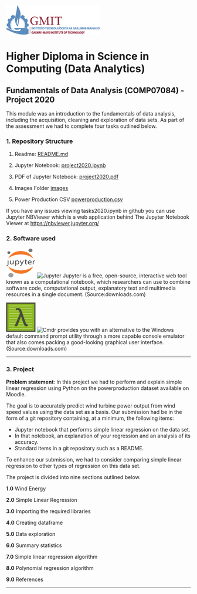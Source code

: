 ![GMIT Logo](https://github.com/Munster2020/HDIP_CSDA_COMP08050_PROJECT/blob/main/GMIT_Logo.jpg)
# Higher Diploma in Science in Computing (Data Analytics)
## Fundamentals of Data Analysis (COMP07084) - Project 2020
This module was an introduction to the fundamentals of data analysis, including the acquisition, cleaning and exploration of data sets. As part of the assessment we had to complete four tasks outlined below.

### 1. Repository Structure
1. Readme:
[README.md](https://github.com/Munster2020/HDIP_CSDA_COMP07084_PROJECT/blob/main/README.md)

2. Jupyter Notebook:
[project2020.ipynb](https://github.com/Munster2020/HDIP_CSDA_COMP07084_PROJECT/blob/main/project2020.ipynb)

3. PDF of Jupyter Notebook:
[project2020.pdf](https://github.com/Munster2020/HDIP_CSDA_COMP07084_PROJECT/blob/main/project2020.pdf)

4. Images Folder
[images](https://github.com/Munster2020/HDIP_CSDA_COMP07084_PROJECT/tree/main/images)

4. Power Production CSV
[powerproduction.csv](https://github.com/Munster2020/HDIP_CSDA_COMP07084_PROJECT/blob/main/powerproduction.csv)

If you have any issues viewing tasks2020.ipynb in github you can use Jupyter NBViewer which is a web application behind The Jupyter Notebook Viewer at https://nbviewer.jupyter.org/

### 2. Software used

![logo](https://github.com/Munster2020/HDIP_CSDA_COMP07084_PROJECT/blob/main/images/JupyterN.png "Jupyter")
![Jupyter](https://jupyter.org/) Jupyter is a free, open-source, interactive web tool known as a computational notebook, which researchers can use to combine software code, computational output, explanatory text and multimedia resources in a single document. (Source:downloads.com)

![logo](https://github.com/Munster2020/HDIP_CSDA_COMP07084_PROJECT/blob/main/images/cmdr.png "Cmder")
![Cmdr](https://cmder.net/) provides you with an alternative to the Windows default command prompt utility through a more capable console emulator that also comes packing a good-looking graphical user interface. (Source:downloads.com)

---
### 3. Project

__Problem statement__: In this project we had to perform and explain simple linear regression using Python on the powerproduction dataset available on Moodle.

The goal is to accurately predict wind turbine power output from wind speed values using the data set as a basis. Our submission had be in the form of a git repository containing, at a minimum, the following items:

- Jupyter notebook that performs simple linear regression on the data set.
- In that notebook, an explanation of your regression and an analysis of its accuracy.
- Standard items in a git repository such as a README.

To enhance our submission, we had to consider comparing simple linear regression to other types of regression on this data set.

The project is divided into nine sections outlined below.

__1.0__ Wind Energy

__2.0__ Simple Linear Regression

__3.0__ Importing the required libraries

__4.0__ Creating dataframe

__5.0__ Data exploration

__6.0__ Summary statistics

__7.0__ Simple linear regression algorithm

__8.0__ Polynomial regression algorithm

__9.0__ References

---
